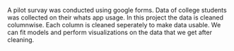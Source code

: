 A pilot survay was conducted using google forms.
Data of college students was collected on their whats app usage.
In this project the data is cleaned columnwise.
Each column is cleaned seperately to make data usable.
We can fit models and perform visualizations on the data that we get after cleaning.
